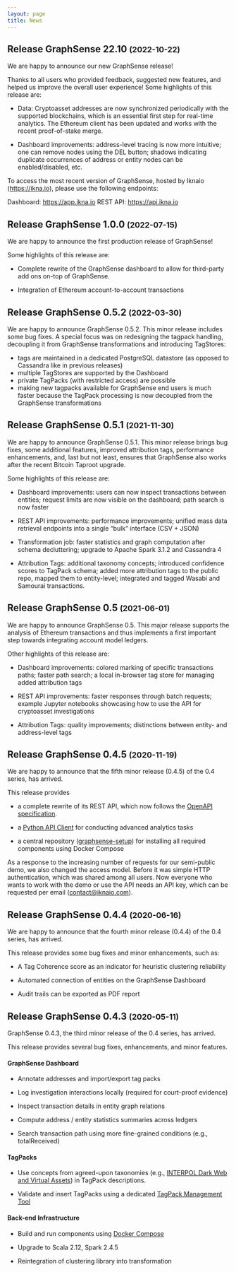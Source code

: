 ```yaml
---
layout: page
title: News
---
```


<h2>
  Release GraphSense 22.10
  <small class="text-muted">(2022-10-22)</small>
</h2>
 
We are happy to announce our new GraphSense release!

Thanks to all users who provided feedback, suggested new features, and helped us improve the overall user experience! Some highlights of this release are:

* Data: Cryptoasset addresses are now synchronized periodically with the supported blockchains, which is an essential first step for real-time analytics. The Ethereum client has been updated and works with the recent proof-of-stake merge.

* Dashboard improvements: address-level tracing is now more intuitive; one can remove nodes using the DEL button; shadows indicating duplicate occurrences of address or entity nodes can be enabled/disabled, etc.

To access the most recent version of GraphSense, hosted by Iknaio (https://ikna.io), please use the following endpoints:
 
Dashboard: https://app.ikna.io
REST API: https://api.ikna.io


<h2>
  Release GraphSense 1.0.0
  <small class="text-muted">(2022-07-15)</small>
</h2>

We are happy to announce the first production release of GraphSense!

Some highlights of this release are:

* Complete rewrite of the GraphSense dashboard to allow for third-party add ons on-top of GraphSense.

* Integration of Ethereum account-to-account transactions


<h2>
  Release GraphSense 0.5.2
  <small class="text-muted">(2022-03-30)</small>
</h2>


We are happy to announce GraphSense 0.5.2. This minor release includes some bug fixes. A special focus
was on redesigning the tagpack handling, decoupling it from GraphSense transformations and introducing TagStores:  

* tags are maintained in a dedicated PostgreSQL datastore (as opposed to Cassandra like in previous releases)
* multiple TagStores are supported by the Dashboard
* private TagPacks (with restricted access) are possible
* making new tagpacks available for GraphSense end users is much faster because the TagPack processing is now decoupled from the GraphSense transformations



<h2>
  Release GraphSense 0.5.1
  <small class="text-muted">(2021-11-30)</small>
</h2>

We are happy to announce GraphSense 0.5.1. This minor release brings bug fixes, some additional features, improved attribution tags, performance enhancements, and, last but not least, ensures that GraphSense also works after the recent Bitcoin Taproot upgrade.

Some highlights of this release are:

* Dashboard improvements: users can now inspect transactions between entities; request limits are now visible on the dashboard; path search is now faster

* REST API improvements: performance improvements; unified mass data retrieval endpoints into a single “bulk” interface (CSV + JSON)

* Transformation job: faster statistics and graph computation after schema decluttering; upgrade to Apache Spark 3.1.2 and Cassandra 4

* Attribution Tags: additional taxonomy concepts; introduced confidence scores to TagPack schema; added more attribution tags to the public repo, mapped them to entity-level; integrated and tagged Wasabi and Samourai transactions.


<h2>
  Release GraphSense 0.5
  <small class="text-muted">(2021-06-01)</small>
</h2>


We are happy to announce GraphSense 0.5. This major release supports the analysis of Ethereum transactions and thus implements a first important step towards integrating account model ledgers.
 
Other highlights of this release are:

* Dashboard improvements: colored marking of specific transactions paths; faster path search; a local in-browser tag store for managing added attribution tags

* REST API improvements: faster responses through batch requests; example Jupyter notebooks showcasing how to use the API for cryptoasset investigations

* Attribution Tags: quality improvements; distinctions between entity- and address-level tags


<h2>
  Release GraphSense 0.4.5
  <small class="text-muted">(2020-11-19)</small>
</h2>

We are happy to announce that the fifth minor release (0.4.5) of the 0.4 series, has arrived.

This release provides

* a complete rewrite of its REST API, which now follows the [OpenAPI specification](https://www.openapis.org/).

* a [Python API Client](https://github.com/graphsense/graphsense-python) for conducting advanced analytics tasks

* a central repository ([graphsense-setup](https://github.com/graphsense/graphsense-setup)) for installing all required components using Docker Compose

As a response to the increasing number of requests for our semi-public demo, we also changed the access model. Before it was simple HTTP authentication, which was shared among all users. Now everyone who wants to work with the demo or use the API needs an API key, which can be requested per email (<a href="mailto:contact@iknaio.com">contact@iknaio.com</a>).


<h2>
  Release GraphSense 0.4.4
  <small class="text-muted">(2020-06-16)</small>
</h2>

We are happy to announce that the fourth minor release (0.4.4) of the 0.4 series, has arrived.

This release provides some bug fixes and minor enhancements, such as:

* A Tag Coherence score as an indicator for heuristic clustering reliability

* Automated connection of entities on the GraphSense Dashboard

* Audit trails can be exported as PDF report


<h2>
  Release GraphSense 0.4.3
  <small class="text-muted">(2020-05-11)</small>
</h2>

GraphSense 0.4.3, the third minor release of the 0.4 series, has arrived.

This release provides several bug fixes, enhancements, and minor features.

#### GraphSense Dashboard

* Annotate addresses and import/export tag packs

* Log investigation interactions locally (required for court-proof evidence)

* Inspect transaction details in entity graph relations

* Compute address / entity statistics summaries across ledgers

* Search transaction path using more fine-grained conditions (e.g., totalReceived)

#### TagPacks

* Use concepts from agreed-upon taxonomies (e.g., [INTERPOL Dark Web and Virtual Assets](https://interpol-innovation-centre.github.io/DW-VA-Taxonomy/)) in TagPack descriptions.

* Validate and insert TagPacks using a dedicated [TagPack Management Tool](https://github.com/graphsense/graphsense-tagpack-tool)

#### Back-end Infrastructure

* Build and run components using [Docker Compose](https://docs.docker.com/compose/)

* Upgrade to Scala 2.12, Spark 2.4.5

* Reintegration of clustering library into transformation